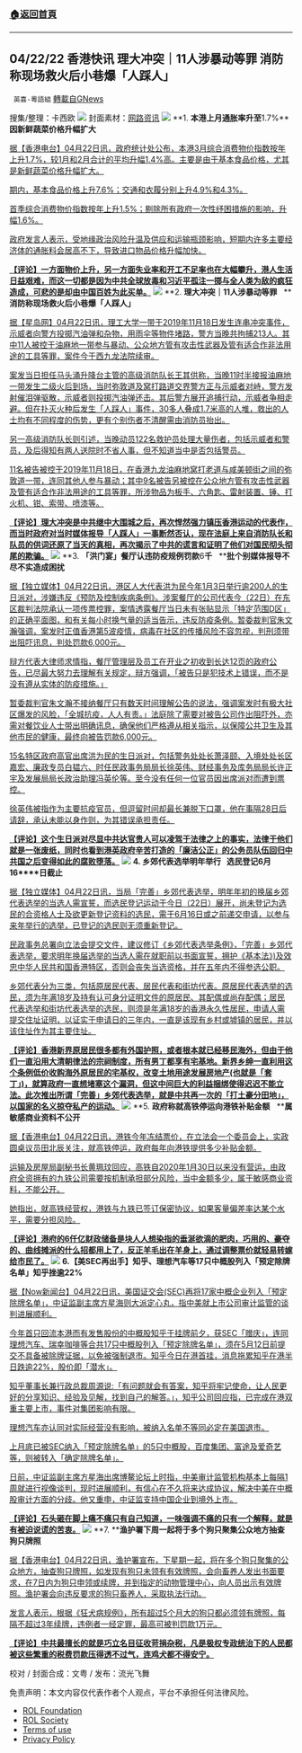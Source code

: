 ###  [:house:返回首頁](https://github.com/ourhimalayas/txt)
---


## 04/22/22 香港快讯 理大冲突｜11人涉暴动等罪 消防称现场救火后小巷爆「人踩人」
` 英喜-粵語組` [轉載自GNews](https://gnews.org/zh-hans/2391676/)

搜集/整理：卡西欧
![](https://assets.gnews.org/wp-content/uploads/2022/04/0422fenmian.jpg)
封面素材：[网路资讯](https://www.instagram.com/p/B8tQN2klhAq/?utm_source=ig_web_copy_link)
![](https://assets.gnews.org/wp-content/uploads/2022/04/2022-04-22-1.png)
**1. ****本港上月通胀率升至****1.7%****因新鲜蔬菜价格升幅扩大**

[据【香港电台】04月22日讯，政府统计处公布，本港3月综合消费物价指数按年上升1.7%，较1月和2月合计的平均升幅1.4%高。主要是由于基本食品价格，尤其是新鲜蔬菜价格升幅扩大。](https://news.rthk.hk/rthk/ch/component/k2/1645189-20220422.htm)

[期内，基本食品价格上升7.6%；交通和衣履分别上升4.9%和4.3%。](https://news.rthk.hk/rthk/ch/component/k2/1645189-20220422.htm)

[首季综合消费物价指数按年上升1.5%；剔除所有政府一次性纾困措施的影响，升幅1.6%。](https://news.rthk.hk/rthk/ch/component/k2/1645189-20220422.htm)

[政府发言人表示，受地缘政治风险升温及供应和运输瓶颈影响，短期内许多主要经济体的通胀料会居高不下，导致进口物品价格升幅加快。](https://news.rthk.hk/rthk/ch/component/k2/1645189-20220422.htm)

**[【评论】一方面物价上升，另一方面失业率和开工不足率也在大幅攀升，港人生活日益艰难，而这一切都是因为中共全球放毒和习近平孤注一掷与全人类为敌的疯狂造成，可悲的是却由中国百姓为此买单。](https://news.rthk.hk/rthk/ch/component/k2/1645189-20220422.htm)**
![](https://assets.gnews.org/wp-content/uploads/2022/04/2022-04-22-2.png)
**2. ****理大冲突｜****11****人涉暴动等罪****   ****消防称现场救火后小巷爆「人踩人」**

[据【星岛网】04月22日讯，理工大学一带于2019年11月18日发生连串冲突事件，示威者向警方投掷汽油弹和杂物，用雨伞等物件堵路，警方当晚共拘捕213人。其中11人被控于油麻地一带参与暴动、公众地方管有攻击性武器及管有适合作非法用途的工具等罪，案件今于西九龙法院续审。](https://std.stheadline.com/realtime/article/1831072/即時-港聞-理大衝突-11人涉暴動等罪-消防稱現場救火後小巷爆-人踩人)

[案发当日担任马头涌升降台主管的高级消防队长王其供称，当晚11时半接报油麻地一带发生二级火后到场，当时弥敦道及窝打路道交界警方正与示威者对峙，警方发射催泪弹驱散，示威者则投掷汽油弹还击。其后警方展开追捕行动，示威者争相走避。但在扑灭火种后发生「人踩人」事件，30多人叠成1.7米高的人堆，救出的人士均有不同程度的伤势，更有个别伤者不清醒需由消防员抬出。](https://std.stheadline.com/realtime/article/1831072/即時-港聞-理大衝突-11人涉暴動等罪-消防稱現場救火後小巷爆-人踩人)

[另一高级消防队长则引述，当晚动员122名救护员处理大量伤者，包括示威者和警员，及后得知有两人送院时不省人事，但不知道当中是否包括警员。](https://std.stheadline.com/realtime/article/1831072/即時-港聞-理大衝突-11人涉暴動等罪-消防稱現場救火後小巷爆-人踩人)

[11名被告被控于2019年11月18日，在香港九龙油麻地窝打老道与咸美顿街之间的弥敦道一带，连同其他人参与暴动；其中9名被告另被控在公众地方管有攻击性武器及管有适合作非法用途的工具等罪，所涉物品为板手、六角匙、雷射装置、锤、打火机、钳、索带、喷漆等。](https://std.stheadline.com/realtime/article/1831072/即時-港聞-理大衝突-11人涉暴動等罪-消防稱現場救火後小巷爆-人踩人)

**[【评论】理大冲突是中共继中大围城之后，再次悍然强力镇压香港运动的代表作，而当时政府对当时媒体报导「人踩人」一事断然否认，现在法庭上来自消防队长和队员的供词还原了当天的真相，再次揭示了中共的谎言和证明了他们对国民彻头彻尾的欺骗。](https://std.stheadline.com/realtime/article/1831072/即時-港聞-理大衝突-11人涉暴動等罪-消防稱現場救火後小巷爆-人踩人)**
![](https://assets.gnews.org/wp-content/uploads/2022/04/2022-04-22-3.png)
**3. ****「洪门宴」餐厅认违防疫规例罚款****6****千****   ****批个别媒体报导不尽不实造成困扰**

[据【独立媒体】04月22日讯，港区人大代表洪为民今年1月3日举行逾200人的生日派对，涉嫌违反《预防及控制疾病条例》。涉案餐厅的公司代表今（22日）在东区裁判法院承认一项传票控罪，案情透露餐厅当日未有张贴显示「特定范围D区」的正确平面图，和有关每小时换气量的适当告示，违反防疫条例。暂委裁判官朱文瀚强调，案发时正值香港第5波疫情，病毒在社区的传播风险不容忽视，判刑须带出阻吓讯息，判处罚款6,000元。](https://www.inmediahk.net/node/政經/「洪門宴」餐廳認違防疫規例罰款6千-批個別媒體報導不盡不實造成困擾)

[辩方代表大律师求情指，餐厅管理层及员工在开业之初收到长达12页的政府公告，已尽最大努力去理解有关规定，辩方强调，「被告只是犯技术上错误，而不是没有遵从实体的防疫措施。」](https://www.inmediahk.net/node/政經/「洪門宴」餐廳認違防疫規例罰款6千-批個別媒體報導不盡不實造成困擾)

[暂委裁判官朱文瀚不接纳餐厅只有数天时间理解公告的说法，强调案发时有极大社区爆发的风脸，「全城抗疫，人人有责。」法庭除了需要对被告公司作出阻吓外，亦需对餐饮业人士带出明确讯息，确保他们严格遵从相关指示，以保障公共卫生及其他市民的健康，最终向被告罚款6,000元。](https://www.inmediahk.net/node/政經/「洪門宴」餐廳認違防疫規例罰款6千-批個別媒體報導不盡不實造成困擾)

[15名特区政府高官出席洪为民的生日派对，包括警务处处长萧泽颐、入境处处长区嘉宏、廉政专员白韫六、时任民政事务局局长徐英伟、财经事务及库务局局长许正宇及发展局局长政治助理冯英伦等。至今没有任何一位官员因出席派对而遭到票控。](https://www.inmediahk.net/node/政經/「洪門宴」餐廳認違防疫規例罰款6千-批個別媒體報導不盡不實造成困擾)

[徐英伟被指作为主要抗疫官员，但逗留时间却最长兼脱下口罩，他在事隔28日后请辞，承认未能以身作则，为其错误承担责任。](https://www.inmediahk.net/node/政經/「洪門宴」餐廳認違防疫規例罰款6千-批個別媒體報導不盡不實造成困擾)

**[【评论】这个生日派对尽显中共达官贵人可以凌驾于法律之上的事实，法律于他们就是一张废纸，同时也看到港英政府辛苦打造的「廉洁公正」的公务员队伍回归中共国之后变得如此的腐败堕落。](https://www.inmediahk.net/node/政經/「洪門宴」餐廳認違防疫規例罰款6千-批個別媒體報導不盡不實造成困擾)**
![](https://assets.gnews.org/wp-content/uploads/2022/04/2022-04-22-4.png)
**4. ****乡郊代表选举明年举行****   ****选民登记****6****月****16****日截止**

[据【独立媒体】04月22日讯，当局「完善」乡郊代表选举，明年年初的换届乡郊代表选举的当选人需宣誓，而选民登记运动于今日（22日）展开，尚未登记为选民的合资格人士及欲更新登记资料的选民，需于6月16日或之前递交申请，以参与来年举行的选举，已登记的选民则无须重新登记。](https://www.inmediahk.net/node/政經/鄉郊代表選舉明年舉行-選民登記6月16日截止)

[民政事务总署向立法会提交文件，建议修订《乡郊代表选举条例》，「完善」乡郊代表选举，要求明年换届选举的当选人需在就职前以书面宣誓，拥护《基本法》)及效忠中华人民共和国香港特区，否则会丧失当选资格，并在五年内不得参选公职。](https://www.inmediahk.net/node/政經/鄉郊代表選舉明年舉行-選民登記6月16日截止)

[乡郊代表分为三类，包括原居民代表、居民代表和街坊代表。原居民代表选举的选民，须为年满18岁及持有认可身分证明文件的原居民、其配偶或尚存配偶；居民代表选举和街坊代表选举的选民，则须是年满18岁的香港永久性居民，申请人需提交住址证明，以证实于申请日的三年内，一直是该现有乡村或墟镇的居民，并以该住址作为其主要住址。](https://www.inmediahk.net/node/政經/鄉郊代表選舉明年舉行-選民登記6月16日截止)

**[【评论】香港新界原居民很多都有外国护照，或者根本就已经移民海外，但由于他们一直沿用大清朝律法的宗祠制度，所有男丁都享有宅基地。新界乡绅一直利用这个条例低价收购海外原居民的宅基权，改变土地用途发展房地产(也就是「套丁」)，就算政府一直想堵塞这个漏洞，但这中间巨大的利益捆绑使得迟迟不能立法。此次推出所谓「完善」乡郊代表选举，就是中共再一次的「打土豪分田地」，以国家的名义掠夺私产的运动。](https://www.inmediahk.net/node/政經/鄉郊代表選舉明年舉行-選民登記6月16日截止)**
![](https://assets.gnews.org/wp-content/uploads/2022/04/2022-04-22-5.png)
**5. ****政府称就高铁停运向港铁补贴金额****   ****属敏感商业资料不公开**

[据【香港电台】04月22日讯，港铁今年冻结票价，在立法会一个委员会上，实政圆桌议员田北辰关注，就高铁停运，政府每年向港铁提供多少补贴金额。](https://news.rthk.hk/rthk/ch/component/k2/1645161-20220422.htm)

[运输及房屋局副秘书长黄珮玟回应，高铁自2020年1月30日以来没有营运，由政府全资拥有的九铁公司需要按机制承担部分风险，当中金额多少，属于敏感商业资料，不能公开。](https://news.rthk.hk/rthk/ch/component/k2/1645161-20220422.htm)

[她指出，就高铁经营权，港铁与九铁已签订保密协议，如果客量偏差率达某个水平，需要分担风险。](https://news.rthk.hk/rthk/ch/component/k2/1645161-20220422.htm)

**[【评论】港府的6仟亿财政储备是块人人想染指的垂涎欲滴的肥肉，巧用的、豪夺的、曲线摊派的什么招都用上了，反正羊毛出在羊身上，通过调整票价就轻易转嫁给市民了。](https://news.rthk.hk/rthk/ch/component/k2/1645161-20220422.htm)**
![](https://assets.gnews.org/wp-content/uploads/2022/04/2022-04-22-6.png)
**6.****【美****SEC****再出手】知乎、理想汽车等****17****只中概股列入「预定除牌名单」知乎挫逾****22%**

[据【Now新闻台】04月22日讯，美国证交会(SEC)再将17家中概企业列入「预定除牌名单」，中证监副主席方星海则大派定心丸，指中美就上市公司审计监管的谈判进展顺利。](https://news.now.com/home/finance/player?newsId=473584)

[今年首只回流本港而有发售股份的中概股知乎于挂牌前夕，获SEC「赠庆」，连同理想汽车、瑞幸咖啡等合共17只中概股列入「预定除牌名单」，须在5月12日前提交不具备被除牌证据，以免被强制退市。知乎今日在港首挂，消息拖累知乎在港半日跌逾22%，股价即「潜水」。](https://news.now.com/home/finance/player?newsId=473584)

[知乎董事长兼行政总裁周源说:「有问题就会有答案，知乎将牢记使命，让人民更好的分享知识、经验及见解，找到自己的解答。」，知乎公司回应指，已完成在港双重主要上市，事件对集团影响有限。](https://news.now.com/home/finance/player?newsId=473584)

[理想汽车亦认同对实际经营没有影响，被纳入名单不等同必定在美国退市。](https://news.now.com/home/finance/player?newsId=473584)

[上月底已被SEC纳入「预定除牌名单」的5只中概股，百度集团、富途及爱奇艺等，则被转入「确定除牌名单」。](https://news.now.com/home/finance/player?newsId=473584)

[日前，中证监副主席方星海出席博鳌论坛上时指，中美审计监管机构基本上每隔1周就进行视像谈判，现时进展顺利，有信心在不久将来达成协议，解决中美在中概股审计方面的分歧。他又重申，中证监支持中国企业到境外上市。](https://news.now.com/home/finance/player?newsId=473584)

**[【评论】石头砸在脚上痛不痛只有自己知道，一味强调不痛的只有一个解释，就是有被迫说谎的苦衷。](https://news.now.com/home/finance/player?newsId=473584)**
![](https://assets.gnews.org/wp-content/uploads/2022/04/2022-04-22-7.png)
**7. ****渔护署下周一起将于多个狗只聚集公众地方抽查狗只牌照**

[据【香港电台】04月22日讯，渔护署宣布，下星期一起，将在多个狗只聚集的公众地方，抽查狗只牌照，如发现有狗只未领有有效牌照，会向畜养人发出书面要求，在7日内为狗只申领或续牌，并到指定的动物管理中心，向人员出示有效牌照。渔护署会向违反要求的狗只畜养人，采取执法行动。](https://news.rthk.hk/rthk/ch/component/k2/1645151-20220422.htm)

[发言人表示，根据《狂犬病规例》，所有超过5个月大的狗只都必须领有牌照，每隔不超过3年续牌，违例者一经定罪，最高可被判罚款1万元。](https://news.rthk.hk/rthk/ch/component/k2/1645151-20220422.htm)

**[【评论】中共最擅长的就是巧立名目征收苛捐杂税，凡是极权专政统治下的人民都被这些繁重的税费罚款压得透不过气，连鸡犬都不得安宁。](https://news.rthk.hk/rthk/ch/component/k2/1645151-20220422.htm)**

校对 / 封面合成：文粤 / 发布：流光飞舞

 

免责声明：本文内容仅代表作者个人观点，平台不承担任何法律风险。

- [ROL Foundation](https://rolfoundation.org/)
- [ROL Society](https://rolsociety.org/)
- [Terms of use](https://gnews.org/terms-of-use-3/)
- [Privacy Policy](https://gnews.org/privacy-policy/)
